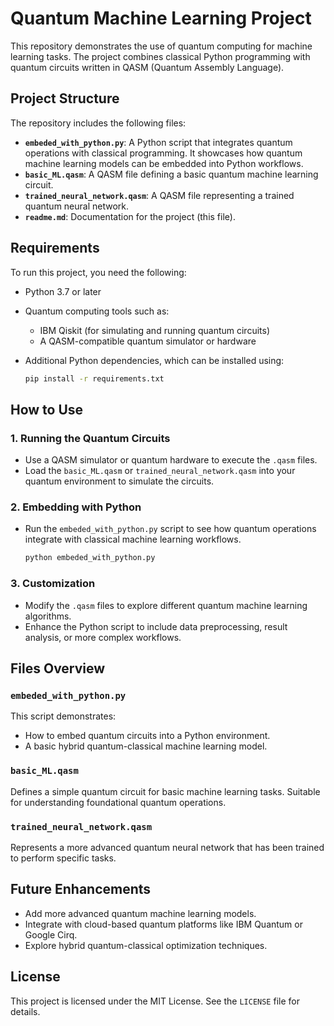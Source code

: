 # Quantum Machine Learning Project

This repository demonstrates the use of quantum computing for machine learning tasks. The project combines classical Python programming with quantum circuits written in QASM (Quantum Assembly Language).

## Project Structure

The repository includes the following files:

- **`embeded_with_python.py`**: A Python script that integrates quantum operations with classical programming. It showcases how quantum machine learning models can be embedded into Python workflows.
- **`basic_ML.qasm`**: A QASM file defining a basic quantum machine learning circuit.
- **`trained_neural_network.qasm`**: A QASM file representing a trained quantum neural network.
- **`readme.md`**: Documentation for the project (this file).

## Requirements

To run this project, you need the following:

- Python 3.7 or later
- Quantum computing tools such as:
  - IBM Qiskit (for simulating and running quantum circuits)
  - A QASM-compatible quantum simulator or hardware
- Additional Python dependencies, which can be installed using:

  ```bash
  pip install -r requirements.txt
  ```

## How to Use

### 1. Running the Quantum Circuits

- Use a QASM simulator or quantum hardware to execute the `.qasm` files.
- Load the `basic_ML.qasm` or `trained_neural_network.qasm` into your quantum environment to simulate the circuits.

### 2. Embedding with Python

- Run the `embeded_with_python.py` script to see how quantum operations integrate with classical machine learning workflows.

  ```bash
  python embeded_with_python.py
  ```

### 3. Customization

- Modify the `.qasm` files to explore different quantum machine learning algorithms.
- Enhance the Python script to include data preprocessing, result analysis, or more complex workflows.

## Files Overview

### **`embeded_with_python.py`**

This script demonstrates:

- How to embed quantum circuits into a Python environment.
- A basic hybrid quantum-classical machine learning model.

### **`basic_ML.qasm`**

Defines a simple quantum circuit for basic machine learning tasks. Suitable for understanding foundational quantum operations.

### **`trained_neural_network.qasm`**

Represents a more advanced quantum neural network that has been trained to perform specific tasks.

## Future Enhancements

- Add more advanced quantum machine learning models.
- Integrate with cloud-based quantum platforms like IBM Quantum or Google Cirq.
- Explore hybrid quantum-classical optimization techniques.

## License

This project is licensed under the MIT License. See the `LICENSE` file for details.
